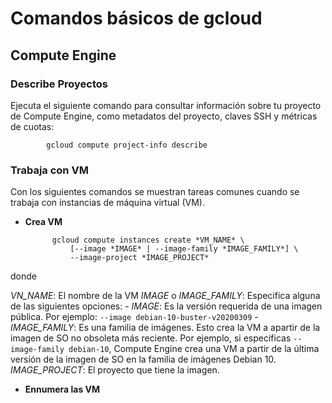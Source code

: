# Comandos básicos de gcloud

## Compute Engine

### Describe Proyectos

Ejecuta el siguiente comando para consultar información sobre tu proyecto de Compute Engine, como metadatos del proyecto, claves SSH y métricas de cuotas:

            gcloud compute project-info describe

### Trabaja con VM

Con los siguientes comandos se muestran tareas comunes cuando se trabaja con instancias de máquina virtual (VM).

- **Crea VM**

            gcloud compute instances create *VM_NAME* \ 
                [--image *IMAGE* | --image-family *IMAGE_FAMILY*] \
                --image-project *IMAGE_PROJECT*

donde

*VN_NAME*: El nombre de la VM
*IMAGE* o *IMAGE_FAMILY*: Especifica alguna de las siguientes opciones:
    - *IMAGE*: Es la versión requerida de una imagen pública. Por ejemplo: `--image debian-10-buster-v20200309`
    - *IMAGE_FAMILY*: Es una familia de imágenes. Esto crea la VM a apartir de la imagen de SO no obsoleta más reciente. Por ejemplo, si especificas `--image-family debian-10`, Compute Engine crea una VM a partir de la última versión de la imagen de  SO en la familia de imágenes Debian 10.
*IMAGE_PROJECT*: El proyecto que tiene la imagen.

- **Ennumera las VM**






